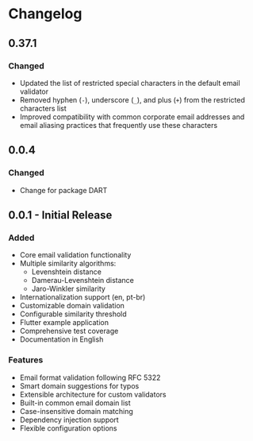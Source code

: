 # Changelog

## 0.37.1

### Changed
- Updated the list of restricted special characters in the default email validator
- Removed hyphen (`-`), underscore (`_`), and plus (`+`) from the restricted characters list
- Improved compatibility with common corporate email addresses and email aliasing practices that frequently use these characters

## 0.0.4
### Changed
- Change for package DART
## 0.0.1 - Initial Release

### Added
- Core email validation functionality
- Multiple similarity algorithms:
  - Levenshtein distance
  - Damerau-Levenshtein distance
  - Jaro-Winkler similarity
- Internationalization support (en, pt-br)
- Customizable domain validation
- Configurable similarity threshold
- Flutter example application
- Comprehensive test coverage
- Documentation in English

### Features
- Email format validation following RFC 5322
- Smart domain suggestions for typos
- Extensible architecture for custom validators
- Built-in common email domain list
- Case-insensitive domain matching
- Dependency injection support
- Flexible configuration options
